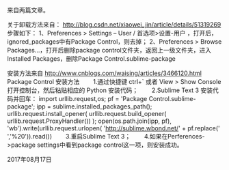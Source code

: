 来自两篇文章。

关于卸载方法来自：
http://blog.csdn.net/xiaowei_jin/article/details/51319269
步骤如下：
1、Preferences > Settings – User   /    首选项>设置-用户   ，打开后，ignored_packages中有Package Control，则去掉；
2、Preferences > Browse Packages…，打开后删除package control文件夹，返回上一级文件夹，进入Installed Packages，删除Package Control.sublime-package

安装方法来自
http://www.cnblogs.com/waising/articles/3466120.html
Package Control 安装方法
　　1.通过快捷键 ctrl+` 或者 View > Show Console 打开控制台，然后粘贴相应的 Python 安装代码；
　　2.Sublime Text 3 安装代码并回车：
import urllib.request,os; pf = 'Package Control.sublime-package'; ipp = sublime.installed_packages_path(); urllib.request.install_opener( urllib.request.build_opener( 		urllib.request.ProxyHandler()) ); open(os.path.join(ipp, pf), 'wb').write(urllib.request.urlopen( 'http://sublime.wbond.net/' + pf.replace(' ','%20')).read())
　　3.重启Sublime Text 3；
　　4.如果在Perferences->package settings中看到package control这一项，则安装成功。


2017年08月17日